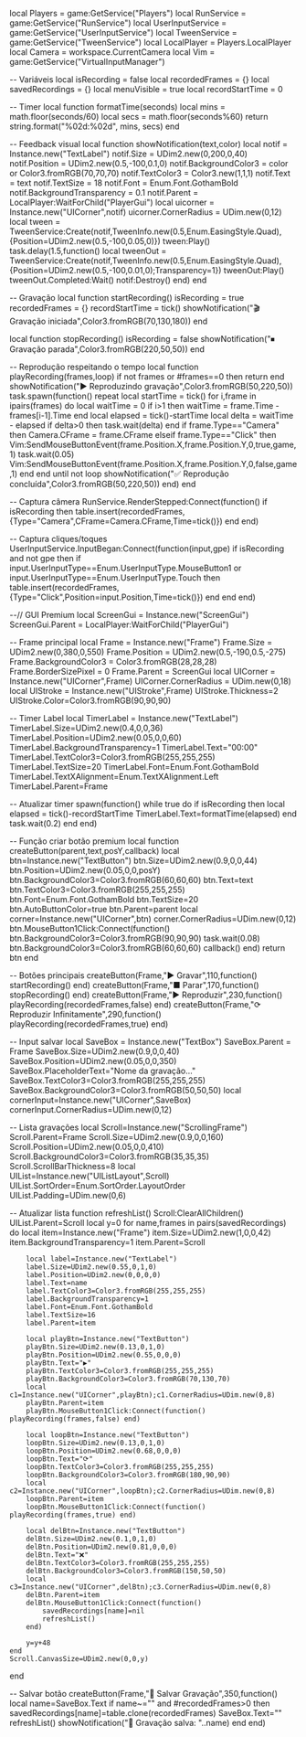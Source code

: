 local Players = game:GetService("Players")
local RunService = game:GetService("RunService")
local UserInputService = game:GetService("UserInputService")
local TweenService = game:GetService("TweenService")
local LocalPlayer = Players.LocalPlayer
local Camera = workspace.CurrentCamera
local Vim = game:GetService("VirtualInputManager")

-- Variáveis
local isRecording = false
local recordedFrames = {}
local savedRecordings = {}
local menuVisible = true
local recordStartTime = 0

-- Timer
local function formatTime(seconds)
    local mins = math.floor(seconds/60)
    local secs = math.floor(seconds%60)
    return string.format("%02d:%02d", mins, secs)
end

-- Feedback visual
local function showNotification(text,color)
    local notif = Instance.new("TextLabel")
    notif.Size = UDim2.new(0,200,0,40)
    notif.Position = UDim2.new(0.5,-100,0.1,0)
    notif.BackgroundColor3 = color or Color3.fromRGB(70,70,70)
    notif.TextColor3 = Color3.new(1,1,1)
    notif.Text = text
    notif.TextSize = 18
    notif.Font = Enum.Font.GothamBold
    notif.BackgroundTransparency = 0.1
    notif.Parent = LocalPlayer:WaitForChild("PlayerGui")
    local uicorner = Instance.new("UICorner",notif)
    uicorner.CornerRadius = UDim.new(0,12)
    local tween = TweenService:Create(notif,TweenInfo.new(0.5,Enum.EasingStyle.Quad),{Position=UDim2.new(0.5,-100,0.05,0)})
    tween:Play()
    task.delay(1.5,function()
        local tweenOut = TweenService:Create(notif,TweenInfo.new(0.5,Enum.EasingStyle.Quad),{Position=UDim2.new(0.5,-100,0.01,0);Transparency=1})
        tweenOut:Play()
        tweenOut.Completed:Wait()
        notif:Destroy()
    end)
end

-- Gravação
local function startRecording()
    isRecording = true
    recordedFrames = {}
    recordStartTime = tick()
    showNotification("🎬 Gravação iniciada",Color3.fromRGB(70,130,180))
end

local function stopRecording()
    isRecording = false
    showNotification("⏹ Gravação parada",Color3.fromRGB(220,50,50))
end

-- Reprodução respeitando o tempo
local function playRecording(frames,loop)
    if not frames or #frames==0 then return end
    showNotification("▶ Reproduzindo gravação",Color3.fromRGB(50,220,50))
    task.spawn(function()
        repeat
            local startTime = tick()
            for i,frame in ipairs(frames) do
                local waitTime = 0
                if i>1 then waitTime = frame.Time - frames[i-1].Time end
                local elapsed = tick()-startTime
                local delta = waitTime - elapsed
                if delta>0 then task.wait(delta) end
                if frame.Type=="Camera" then
                    Camera.CFrame = frame.CFrame
                elseif frame.Type=="Click" then
                    Vim:SendMouseButtonEvent(frame.Position.X,frame.Position.Y,0,true,game,1)
                    task.wait(0.05)
                    Vim:SendMouseButtonEvent(frame.Position.X,frame.Position.Y,0,false,game,1)
                end
            end
        until not loop
        showNotification("✅ Reprodução concluída",Color3.fromRGB(50,220,50))
    end)
end

-- Captura câmera
RunService.RenderStepped:Connect(function()
    if isRecording then
        table.insert(recordedFrames,{Type="Camera",CFrame=Camera.CFrame,Time=tick()})
    end
end)

-- Captura cliques/toques
UserInputService.InputBegan:Connect(function(input,gpe)
    if isRecording and not gpe then
        if input.UserInputType==Enum.UserInputType.MouseButton1 or input.UserInputType==Enum.UserInputType.Touch then
            table.insert(recordedFrames,{Type="Click",Position=input.Position,Time=tick()})
        end
    end
end)

--// GUI Premium
local ScreenGui = Instance.new("ScreenGui")
ScreenGui.Parent = LocalPlayer:WaitForChild("PlayerGui")

-- Frame principal
local Frame = Instance.new("Frame")
Frame.Size = UDim2.new(0,380,0,550)
Frame.Position = UDim2.new(0.5,-190,0.5,-275)
Frame.BackgroundColor3 = Color3.fromRGB(28,28,28)
Frame.BorderSizePixel = 0
Frame.Parent = ScreenGui
local UICorner = Instance.new("UICorner",Frame)
UICorner.CornerRadius = UDim.new(0,18)
local UIStroke = Instance.new("UIStroke",Frame)
UIStroke.Thickness=2
UIStroke.Color=Color3.fromRGB(90,90,90)

-- Timer Label
local TimerLabel = Instance.new("TextLabel")
TimerLabel.Size=UDim2.new(0.4,0,0,36)
TimerLabel.Position=UDim2.new(0.05,0,0,60)
TimerLabel.BackgroundTransparency=1
TimerLabel.Text="00:00"
TimerLabel.TextColor3=Color3.fromRGB(255,255,255)
TimerLabel.TextSize=20
TimerLabel.Font=Enum.Font.GothamBold
TimerLabel.TextXAlignment=Enum.TextXAlignment.Left
TimerLabel.Parent=Frame

-- Atualizar timer
spawn(function()
    while true do
        if isRecording then
            local elapsed = tick()-recordStartTime
            TimerLabel.Text=formatTime(elapsed)
        end
        task.wait(0.2)
    end
end)

-- Função criar botão premium
local function createButton(parent,text,posY,callback)
    local btn=Instance.new("TextButton")
    btn.Size=UDim2.new(0.9,0,0,44)
    btn.Position=UDim2.new(0.05,0,0,posY)
    btn.BackgroundColor3=Color3.fromRGB(60,60,60)
    btn.Text=text
    btn.TextColor3=Color3.fromRGB(255,255,255)
    btn.Font=Enum.Font.GothamBold
    btn.TextSize=20
    btn.AutoButtonColor=true
    btn.Parent=parent
    local corner=Instance.new("UICorner",btn)
    corner.CornerRadius=UDim.new(0,12)
    btn.MouseButton1Click:Connect(function()
        btn.BackgroundColor3=Color3.fromRGB(90,90,90)
        task.wait(0.08)
        btn.BackgroundColor3=Color3.fromRGB(60,60,60)
        callback()
    end)
    return btn
end

-- Botões principais
createButton(Frame,"▶ Gravar",110,function() startRecording() end)
createButton(Frame,"■ Parar",170,function() stopRecording() end)
createButton(Frame,"▶ Reproduzir",230,function() playRecording(recordedFrames,false) end)
createButton(Frame,"⟳ Reproduzir Infinitamente",290,function() playRecording(recordedFrames,true) end)

-- Input salvar
local SaveBox = Instance.new("TextBox")
SaveBox.Parent = Frame
SaveBox.Size=UDim2.new(0.9,0,0,40)
SaveBox.Position=UDim2.new(0.05,0,0,350)
SaveBox.PlaceholderText="Nome da gravação..."
SaveBox.TextColor3=Color3.fromRGB(255,255,255)
SaveBox.BackgroundColor3=Color3.fromRGB(50,50,50)
local cornerInput=Instance.new("UICorner",SaveBox)
cornerInput.CornerRadius=UDim.new(0,12)

-- Lista gravações
local Scroll=Instance.new("ScrollingFrame")
Scroll.Parent=Frame
Scroll.Size=UDim2.new(0.9,0,0,160)
Scroll.Position=UDim2.new(0.05,0,0,410)
Scroll.BackgroundColor3=Color3.fromRGB(35,35,35)
Scroll.ScrollBarThickness=8
local UIList=Instance.new("UIListLayout",Scroll)
UIList.SortOrder=Enum.SortOrder.LayoutOrder
UIList.Padding=UDim.new(0,6)

-- Atualizar lista
function refreshList()
    Scroll:ClearAllChildren()
    UIList.Parent=Scroll
    local y=0
    for name,frames in pairs(savedRecordings) do
        local item=Instance.new("Frame")
        item.Size=UDim2.new(1,0,0,42)
        item.BackgroundTransparency=1
        item.Parent=Scroll

        local label=Instance.new("TextLabel")
        label.Size=UDim2.new(0.55,0,1,0)
        label.Position=UDim2.new(0,0,0,0)
        label.Text=name
        label.TextColor3=Color3.fromRGB(255,255,255)
        label.BackgroundTransparency=1
        label.Font=Enum.Font.GothamBold
        label.TextSize=16
        label.Parent=item

        local playBtn=Instance.new("TextButton")
        playBtn.Size=UDim2.new(0.13,0,1,0)
        playBtn.Position=UDim2.new(0.55,0,0,0)
        playBtn.Text="▶"
        playBtn.TextColor3=Color3.fromRGB(255,255,255)
        playBtn.BackgroundColor3=Color3.fromRGB(70,130,70)
        local c1=Instance.new("UICorner",playBtn);c1.CornerRadius=UDim.new(0,8)
        playBtn.Parent=item
        playBtn.MouseButton1Click:Connect(function() playRecording(frames,false) end)

        local loopBtn=Instance.new("TextButton")
        loopBtn.Size=UDim2.new(0.13,0,1,0)
        loopBtn.Position=UDim2.new(0.68,0,0,0)
        loopBtn.Text="⟳"
        loopBtn.TextColor3=Color3.fromRGB(255,255,255)
        loopBtn.BackgroundColor3=Color3.fromRGB(180,90,90)
        local c2=Instance.new("UICorner",loopBtn);c2.CornerRadius=UDim.new(0,8)
        loopBtn.Parent=item
        loopBtn.MouseButton1Click:Connect(function() playRecording(frames,true) end)

        local delBtn=Instance.new("TextButton")
        delBtn.Size=UDim2.new(0.1,0,1,0)
        delBtn.Position=UDim2.new(0.81,0,0,0)
        delBtn.Text="❌"
        delBtn.TextColor3=Color3.fromRGB(255,255,255)
        delBtn.BackgroundColor3=Color3.fromRGB(150,50,50)
        local c3=Instance.new("UICorner",delBtn);c3.CornerRadius=UDim.new(0,8)
        delBtn.Parent=item
        delBtn.MouseButton1Click:Connect(function()
            savedRecordings[name]=nil
            refreshList()
        end)

        y=y+48
    end
    Scroll.CanvasSize=UDim2.new(0,0,y)
end

-- Salvar botão
createButton(Frame,"💾 Salvar Gravação",350,function()
    local name=SaveBox.Text
    if name~="" and #recordedFrames>0 then
        savedRecordings[name]=table.clone(recordedFrames)
        SaveBox.Text=""
        refreshList()
        showNotification("💾 Gravação salva: "..name)
    end
end)
